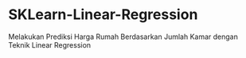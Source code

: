 # SKLearn-Linear-Regression
Melakukan Prediksi Harga Rumah Berdasarkan Jumlah Kamar dengan Teknik Linear Regression
